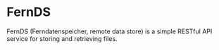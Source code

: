 # FernDS
FernDS (Ferndatenspeicher, remote data store) is a simple RESTful API service for storing and retrieving files.
